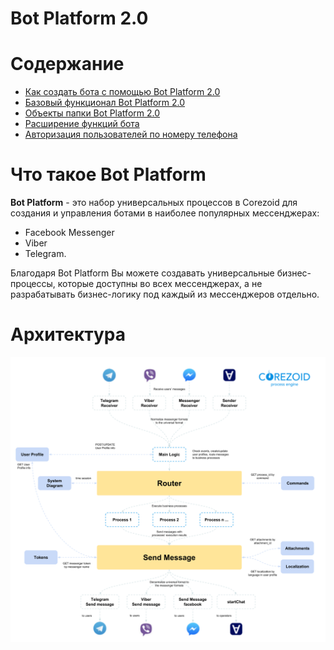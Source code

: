 # **Bot Platform 2.0**

  

# Содержание



- [Как создать бота с помощью Bot Platform 2.0](create_bot.md)
- [Базовый функционал Bot Platform 2.0](basic_function.md)
- [Объекты папки Bot Platform 2.0](object_folder.md)
- [Расширение функций бота](expansion.md)
- [Авторизация пользователей по номеру телефона](authorization.md)

  
  
  

# Что такое Bot Platform

**Bot Platform** - это набор универсальных процессов в Corezoid для создания и управления ботами в наиболее популярных мессенджерах:

-   Facebook Messenger
-   Viber
-   Telegram.

Благодаря Bot Platform Вы можете создавать универсальные бизнес-процессы, которые доступны во всех мессенджерах, а не разрабатывать бизнес-логику под каждый из мессенджеров отдельно.

# Архитектура


  ![img](../plugins/img/bot_platform_v2/architecture.png)
